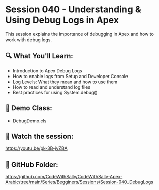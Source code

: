 # Session 040 - Understanding & Using Debug Logs in Apex

This session explains the importance of debugging in Apex and how to work with debug logs.

## 🔍 What You'll Learn:
- Introduction to Apex Debug Logs
- How to enable logs from Setup and Developer Console
- Log Levels: What they mean and how to use them
- How to read and understand log files
- Best practices for using System.debug()

## 🧪 Demo Class:
- DebugDemo.cls

## 🎥 Watch the session:
https://youtu.be/pk-3B-jvZBA

## 📂 GitHub Folder:
https://github.com/CodeWithSally/CodeWithSally-Apex-Arabic/tree/main/Series/Begginers/Sessions/Session-040_DebugLogs